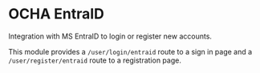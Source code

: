 OCHA EntraID
============

Integration with MS EntraID to login or register new accounts.

This module provides a `/user/login/entraid` route to a sign in page and a `/user/register/entraid` route to a registration page.
